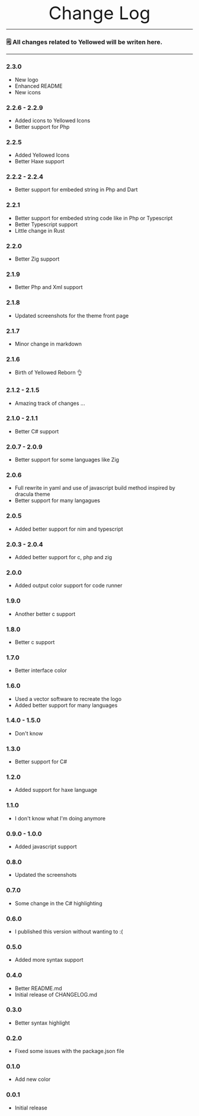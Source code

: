 <div align="center">
	<font size="10">Change Log</font>
</div>

---

### 🗒️ All changes related to Yellowed will be writen here.

---

### 2.3.0
- New logo
- Enhanced README
- New icons

### 2.2.6 - 2.2.9
- Added icons to Yellowed Icons
- Better support for Php

### 2.2.5
- Added Yellowed Icons
- Better Haxe support

### 2.2.2 - 2.2.4
- Better support for embeded string in Php and Dart

### 2.2.1
- Better support for embeded string code like in Php or Typescript
- Better Typescript support
- Little change in Rust

### 2.2.0
- Better Zig support

### 2.1.9
- Better Php and Xml support

### 2.1.8
- Updated screenshots for the theme front page

### 2.1.7
- Minor change in markdown

### 2.1.6
- Birth of Yellowed Reborn 👌

### 2.1.2 - 2.1.5
- Amazing track of changes ...

### 2.1.0 - 2.1.1
- Better C# support

### 2.0.7 - 2.0.9
- Better support for some languages like Zig

### 2.0.6
- Full rewrite in yaml and use of javascript build method inspired by dracula theme
- Better support for many langagues

### 2.0.5
- Added better support for nim and typescript

### 2.0.3 - 2.0.4
- Added better support for c, php and zig

### 2.0.0
- Added output color support for code runner

### 1.9.0
- Another better c support

### 1.8.0
- Better c support

### 1.7.0
- Better interface color

### 1.6.0
- Used a vector software to recreate the logo
- Added better support for many languages

### 1.4.0 - 1.5.0
- Don't know

### 1.3.0
- Better support for C#

### 1.2.0
- Added support for haxe language

### 1.1.0
- I don't know what I'm doing anymore

### 0.9.0 - 1.0.0
- Added javascript support

### 0.8.0
- Updated the screenshots

### 0.7.0
- Some change in the C# highlighting

### 0.6.0
- I published this version without wanting to :(

### 0.5.0
- Added more syntax support

### 0.4.0
- Better README.md
- Initial release of CHANGELOG.md

### 0.3.0
- Better syntax highlight

### 0.2.0
- Fixed some issues with the package.json file

### 0.1.0
- Add new color

### 0.0.1
- Initial release
